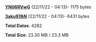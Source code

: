 [**YN06RVwG**](/data/YN06RVwG.txt) (22/11/22 - 04:13)- 1175 bytes

[**3aku97AN**](/data/3aku97AN.txt) (22/11/22 - 04:13)- 6431 bytes

**Total Datas**: 4282

**Total Size**: 23.30 MB / 23.3 MB